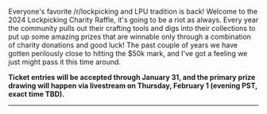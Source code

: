 Everyone's favorite /r/lockpicking and LPU tradition is back! Welcome to the 2024 Lockpicking Charity Raffle, it's going to be a riot as always. Every year the community pulls out their crafting tools and digs into their collections to put up some amazing prizes that are winnable only through a combination of charity donations and good luck! The past couple of years we have gotten perilously close to hitting the $50k mark, and I've got a feeling we just might pass it this time around.

**Ticket entries will be accepted through January 31, and the primary prize drawing will happen via livestream on Thursday, February 1 (evening PST, exact time TBD).**

----

